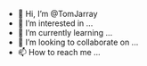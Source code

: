 - 👋 Hi, I’m @TomJarray
- 👀 I’m interested in ...
- 🌱 I’m currently learning ...
- 💞️ I’m looking to collaborate on ...
- 📫 How to reach me ...

<!---
TomJarray/TomJarray is a ✨ special ✨ repository because its `README.md` (this file) appears on your GitHub profile.
You can click the Preview link to take a look at your changes.
--->
